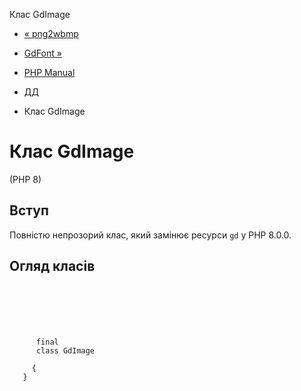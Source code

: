 Клас GdImage

-   [« png2wbmp](function.png2wbmp.md)
    
-   [GdFont »](class.gdfont.md)
    
-   [PHP Manual](index.md)
    
-   [ДД](book.image.md)
    
-   Клас GdImage
    

# Клас GdImage

(PHP 8)

## Вступ

Повністю непрозорий клас, який замінює ресурси `gd` у PHP 8.0.0.

## Огляд класів

```synopsis

     
    

    
     
      final
      class GdImage
     
     {
   }
```